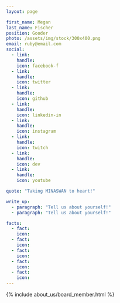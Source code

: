 ```yaml
---
layout: page

first_name: Megan
last_name: Fischer
position: Gooder
photo: /assets/img/stock/300x400.png
email: ruby@email.com
social:
  - link: 
    handle: 
    icon: facebook-f
  - link: 
    handle: 
    icon: twitter
  - link: 
    handle: 
    icon: github
  - link: 
    handle: 
    icon: linkedin-in
  - link: 
    handle: 
    icon: instagram
  - link: 
    handle: 
    icon: twitch
  - link: 
    handle: 
    icon: dev
  - link: 
    handle: 
    icon: youtube

quote: "Taking MINASWAN to heart!"

write_up:
  - paragraph: "Tell us about yourself!"
  - paragraph: "Tell us about yourself!"

facts:
  - fact: 
    icon: 
  - fact: 
    icon: 
  - fact: 
    icon: 
  - fact: 
    icon: 
  - fact: 
    icon: 
---
```


{% include about_us/board_member.html %}
